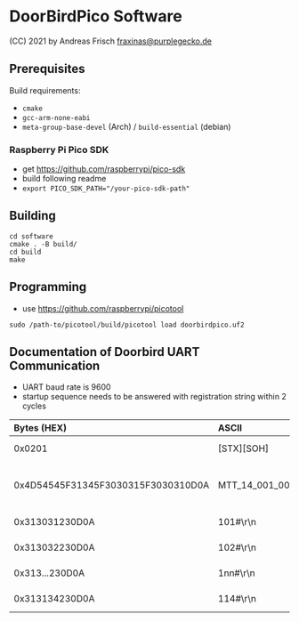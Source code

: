 # DoorBirdPico Software

(CC) 2021 by Andreas Frisch <fraxinas@purplegecko.de>

## Prerequisites
Build requirements:
* `cmake`
* `gcc-arm-none-eabi`
* `meta-group-base-devel` (Arch) / `build-essential` (debian)

### Raspberry Pi Pico SDK
* get https://github.com/raspberrypi/pico-sdk
* build following readme
* `export PICO_SDK_PATH="/your-pico-sdk-path"`
 
## Building
```
cd software
cmake . -B build/
cd build
make
```

## Programming
* use https://github.com/raspberrypi/picotool
```
sudo /path-to/picotool/build/picotool load doorbirdpico.uf2
```

## Documentation of Doorbird UART Communication
* UART baud rate is 9600
* startup sequence needs to be answered with registration string within 2 cycles

| Bytes (HEX)                        | ASCII              | Direction    | Command                             |
| :--------------------------------- | :----------------- | :----------- | :---------------------------------- |
| 0x0201                             | [STX][SOH]         | Main -> PICO | Startup sequence                    |
| 0x4D54545F31345F3030315F3030310D0A | MTT_14_001_001\r\n | PICO -> Main | Registration as Multi Tenant Module |
| 0x313031230D0A                     | 101#\r\n           | PICO -> Main | Button 1 pressed                    |
| 0x313032230D0A                     | 102#\r\n           | PICO -> Main | Button 2 pressed                    |
| 0x313...230D0A                     | 1nn#\r\n           | PICO -> Main | Button n pressed                    |
| 0x313134230D0A                     | 114#\r\n           | PICO -> Main | Button 14 pressed                   |
